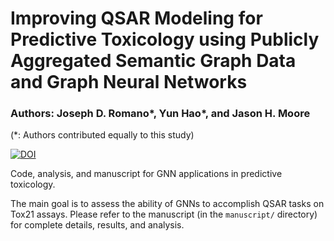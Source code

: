 # Improving QSAR Modeling for Predictive Toxicology using Publicly Aggregated Semantic Graph Data and Graph Neural Networks

### Authors: Joseph D. Romano*, Yun Hao*, and Jason H. Moore
(*: Authors contributed equally to this study)

[![DOI](https://zenodo.org/badge/DOI/10.5281/zenodo.5154055.svg)](https://doi.org/10.5281/zenodo.5154055)

Code, analysis, and manuscript for GNN applications in predictive toxicology.

The main goal is to assess the ability of GNNs to accomplish QSAR tasks on Tox21
assays. Please refer to the manuscript (in the `manuscript/` directory) for complete details, results, and analysis.
